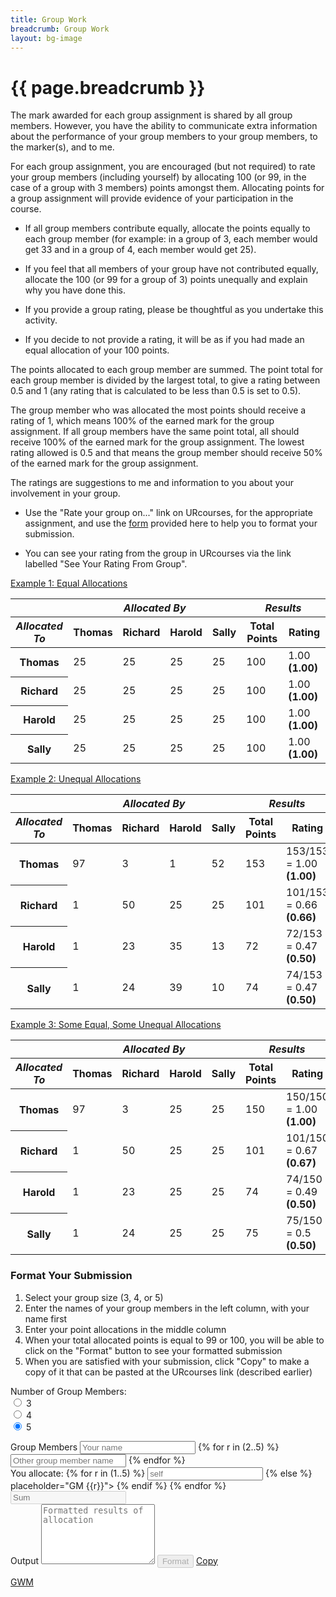 ```yaml
---
title: Group Work
breadcrumb: Group Work
layout: bg-image
---
```

# {{ page.breadcrumb }}

The mark awarded for each group assignment is shared by all group members. However, you have the ability to communicate extra information about the performance of your group members to your group members, to the marker(s), and to me.

For each group assignment,
you are encouraged (but not required)
to rate your group members (including yourself) by allocating 100 (or 99, in the case of a group with 3 members) points amongst them. Allocating points for a group assignment will provide evidence of your participation in the course.

* If all group members contribute equally, allocate the points equally to each group member (for example: in a group of 3, each member would get 33 and in a group of 4, each member would get 25).

* If you feel that all members of your group have not contributed equally, allocate the 100 (or 99 for a group of 3) points unequally and explain why you have done this.

* If you provide a group rating, please be thoughtful as you undertake this activity.

* If you decide to not provide a rating, it will be as if you had made an equal allocation of your 100 points.

The points allocated to each group member are summed. The point total for each group member is divided by the largest total, to give a rating between 0.5 and 1 (any rating that is calculated to be less than 0.5 is set to 0.5).

The group member who was allocated the most points should receive a rating of 1, which means 100% of the earned mark for the group assignment. If all group members have the same point total, all should receive 100% of the earned mark for the group assignment. The lowest rating allowed is 0.5 and that means the group member should receive 50% of the earned mark for the group assignment.

The ratings are suggestions to me and information to you about your involvement in your group.

* Use the "Rate your group on..." link on URcourses, for the appropriate assignment, and use the <a href="#calculator">form</a> provided here to help you to format your submission.

* You can see your rating from the group in URcourses via the link labelled
"See Your Rating From Group".  

<p>
  <a class="btn btn-primary" data-bs-toggle="collapse" href="#rateEx1" role="button" aria-expanded="false" aria-controls="rateEx1">
    Example 1: Equal Allocations
  </a>
</p>

<div class="collapse" id="rateEx1">
  <div class="table-responsive">
    <table class="table table-bordered table-striped">
			<thead>
				<tr>
					<th></th>
					<th colspan="4"><em>Allocated By</em></th>
					<th colspan="2"><em>Results</em></th>
				</tr>
				<tr>
					<th><em>Allocated To</em></th>
					<th>Thomas</th>
					<th>Richard</th>
					<th>Harold</th>
					<th>Sally</th>
					<th>Total Points</th>
					<th>Rating</th>
				</tr>
			</thead>
			<tbody>
				<tr>
					<th>Thomas</th>
					<td>25</td>
					<td>25</td>
					<td>25</td>
					<td>25</td>
					<td>100</td>
					<td>1.00 <strong>(1.00)</strong></td>
				</tr>
				<tr>
					<th>Richard</th>
					<td>25</td>
					<td>25</td>
					<td>25</td>
					<td>25</td>
					<td>100</td>
					<td>1.00 <strong>(1.00)</strong></td>
				</tr>
				<tr>
					<th>Harold</th>
					<td>25</td>
					<td>25</td>
					<td>25</td>
					<td>25</td>
					<td>100</td>
					<td>1.00 <strong>(1.00)</strong></td>
				</tr>
				<tr>
					<th>Sally</th>
					<td>25</td>
					<td>25</td>
					<td>25</td>
					<td>25</td>
					<td>100</td>
					<td>1.00 <strong>(1.00)</strong></td>
				</tr>
			</tbody>
		</table>
	</div>
</div>

<p>
  <a class="btn btn-primary" data-bs-toggle="collapse" href="#rateEx2" role="button" aria-expanded="false" aria-controls="rateEx3">
    Example 2: Unequal Allocations
  </a>
</p>

<div class="collapse" id="rateEx2">
  <div class="table-responsive">
		<table class="table table-bordered table-striped">
			<thead>
				<tr>
					<th></th>
          <th colspan="4"><em>Allocated By</em></th>
					<th colspan="2"><em>Results</em></th>
				</tr>
				<tr>
					<th><em>Allocated To</em></th>
					<th>Thomas</th>
					<th>Richard</th>
					<th>Harold</th>
					<th>Sally</th>
					<th>Total Points</th>
					<th>Rating</th>
				</tr>
			</thead>
			<tbody>
				<tr>
					<th>Thomas</th>
					<td>97</td>
					<td>3</td>
					<td>1</td>
					<td>52</td>
					<td>153</td>
					<td>153/153 = 1.00 <strong>(1.00)</strong></td>
				</tr>
				<tr>
					<th>Richard</th>
					<td>1</td>
					<td>50</td>
					<td>25</td>
					<td>25</td>
					<td>101</td>
					<td>101/153 = 0.66 <strong>(0.66)</strong></td>
				</tr>
				<tr>
					<th>Harold</th>
					<td>1</td>
					<td>23</td>
					<td>35</td>
					<td>13</td>
					<td>72</td>
					<td>72/153 = 0.47 <strong>(0.50)</strong></td>
				</tr>
				<tr>
					<th>Sally</th>
					<td>1</td>
					<td>24</td>
					<td>39</td>
					<td>10</td>
					<td>74</td>
					<td>74/153 = 0.47 <strong>(0.50)</strong></td>
				</tr>
			</tbody>
		</table>
	</div>
</div>

<p>
  <a class="btn btn-primary" data-bs-toggle="collapse" href="#rateEx3" role="button" aria-expanded="false" aria-controls="rateEx3">
    Example 3: Some Equal, Some Unequal Allocations
  </a>
</p>

<div class="collapse" id="rateEx3">
  <div class="table-responsive">
		<table class="table table-bordered table-striped">
			<thead>
				<tr>
					<th></th>
          <th colspan="4"><em>Allocated By</em></th>
					<th colspan="2"><em>Results</em></th>
				</tr>
				<tr>
					<th><em>Allocated To</em></th>
					<th>Thomas</th>
					<th>Richard</th>
					<th>Harold</th>
					<th>Sally</th>
					<th>Total Points</th>
					<th>Rating</th>
				</tr>
			</thead>
			<tbody>
				<tr>
					<th>Thomas</th>
					<td>97</td>
					<td>3</td>
					<td>25</td>
					<td>25</td>
					<td>150</td>
					<td>150/150 = 1.00 <strong>(1.00)</strong></td>
				</tr>
				<tr>
					<th>Richard</th>
					<td>1</td>
					<td>50</td>
					<td>25</td>
					<td>25</td>
					<td>101</td>
					<td>101/150 = 0.67 <strong>(0.67)</strong></td>
				</tr>
				<tr>
					<th>Harold</th>
					<td>1</td>
					<td>23</td>
					<td>25</td>
					<td>25</td>
					<td>74</td>
					<td>74/150 = 0.49 <strong>(0.50)</strong></td>
				</tr>
				<tr>
					<th>Sally</th>
					<td>1</td>
					<td>24</td>
					<td>25</td>
					<td>25</td>
					<td>75</td>
					<td>75/150 = 0.5 <strong>(0.50)</strong></td>
				</tr>
			</tbody>
		</table>
	</div>
</div>

<h3 id="calculator">Format Your Submission</h3>
<p>
<ol>
  <li>Select your group size (3, 4, or 5)</li>
  <li>Enter the names of your group members in the left column, with your name first</li>
  <li>Enter your point allocations in the middle column</li>
  <li>When your total allocated points is equal to 99 or 100, you will be able to click on the "Format" button to see your formatted submission</li>
  <li>When you are satisfied with your submission, click "Copy" to make a copy of it that can be pasted at the URcourses link (described earlier)</li>
  </ol>
</p>

<form class="p-2 m-2 bg-light align-middle">
  <label for="groupRadios">
    Number of Group Members:
  </label>
  <div class="form-check-inline">
    <input class="form-check-input" type="radio" name="groupRadios" id="groupRadio3" onclick="grpsize()" value="3">
    <label class="form-check-label" for="groupRadios">
      3
    </label>
  </div>
  <div class="form-check-inline">
    <input class="form-check-input" type="radio" name="groupRadios" id="groupRadio4" onclick="grpsize()" value="4" checked>
    <label class="form-check-label" for="groupRadios">
      4
    </label>
  </div>
  <div class="form-check-inline">
    <input class="form-check-input" type="radio" name="groupRadios" id="groupRadio4" onclick="grpsize()" value="5" checked>
    <label class="form-check-label" for="groupRadios">
      5
    </label>
  </div>
</form>

<form>
  <div class="form-row">
    <!-- names of group member -->
    <div class="form-group col" id="i-namescol">
      <label for="i-namescol">Group Members</label>
      <input type="text" class="form-control" id="i-ratee1" oninput="irate('1')" value = "" placeholder="Your name">
      {% for r in (2..5) %}
        <input type="text" class="form-control" name="ratees" id="i-ratee{{r}}" oninput="irate('{{ r }}')" value="" placeholder="Other group member name">
      {% endfor %}
    </div>
    <!-- ratings of group members -->
    <div class="form-group col" id="ir-col">
      <label id="i-rater" for="ir-col">You allocate:</label>
      {% for r in (1..5) %}
        <input type="number" step="1" class="form-control"
        id="i-{{ r }}bi" onchange="isumby()"
        {% if r == 1 %}
        placeholder="self">
        {% else %}
        placeholder="GM {{r}}">
        {% endif %}
      {% endfor %}
      <input type="number" step="1" disabled class="form-control" id="sbi" placeholder="Sum">
    </div>
    <div class="form-group col" id="output-col">
      <label for="output_col">Output</label>
      <textarea class="col form-control" readonly id="ratings_text" rows="6" placeholder="Formatted results of allocation"></textarea>
      <button id="format_btn" class="btn m-2 btn-primary" disabled onclick="format_ratings(); return false;">
        Format
      </button>
        <a id="clipboard_gr" href="#clipboard_gr" disabled
      class="m-2 btn btn-primary" aria-label="Copy comments"
      data-clipboard-action="copy" data-clipboard-target="#ratings_text">
        Copy
      </a>
    </div>
  </div>
</form>

<a id="gw-marking" href="gw-marking.html" class="m-2 btn btn-link">
  GWM
</a>

<script>

var groupsize = 5;

function grpsize()
{
  var gsrad = document.querySelector("input[name=groupRadios]:checked");
  groupsize = parseInt(gsrad.value);
  // display things that need it
  for (var i = 4; i <= groupsize; i++)
  {
    document.getElementById('i-ratee' + i.toString()).style.display = 'block';
    document.getElementById('i-' + i.toString() + 'bi').style.display = 'block';
  }
  for (var i = groupsize+1; i <=5; i++)
  {
    document.getElementById('i-ratee' + i.toString()).style.display = 'none';
    document.getElementById('i-' + i.toString() + 'bi').style.display = 'none';
  }
  isumby()
  document.getElementById("ratings_text").textContent = "Allocations by: " + document.getElementById("i-ratee1").value + "\n";
  document.getElementById("ratings_text").readonly = true
}

function irate(rr)
{
    var src = 'i-ratee' + rr
    if (rr == '1')
    {
      document.getElementById('i-' + rr + 'bi').placeholder = 'Yourself'
      document.getElementById("ratings_text").textContent =
      "Allocations by: " + document.getElementById("i-ratee1").value + "\n";
      document.getElementById("ratings_text").readonly = true
    }
    else
    {
      document.getElementById('i-' + rr + 'bi').placeholder = document.getElementById(src).value;
    }
}

function isumby()
{
  var sum = 0;
  for (var i = 1; i <= groupsize; i++)
    {
      var rbox = document.getElementById('i-' + i.toString() + 'bi');
      var val = parseInt(rbox.value, 10);
      if (!isNaN(val))
      {
        rbox.style.backgroundColor = "white";
      }
      else
      {
        rbox.style.backgroundColor = "yellow";
      }
      sum = sum + val;
    }
    var tt = document.getElementById('sbi');
    if (!isNaN(sum))
    {
      tt.valueAsNumber = sum;
      if (sum < 99 || sum > 100)
      {
        tt.style.backgroundColor = "red";
        document.getElementById('format_btn').disabled = true;
        document.getElementById('clipboard_gr').disabled = true;
      }
      else
      {
        tt.style.backgroundColor = "white";
        document.getElementById('format_btn').disabled = false;
      }
    }
}

function format_ratings()
{
  var ratingsspan = document.getElementById("ratings_text");

  ratingsspan.textContent = "Allocations by: "
  + document.getElementById("i-ratee1").value + "\n";
  for (var i = 1; i <= groupsize; i++)
  {
    // output information for each criterion
    ratingsspan.textContent = ratingsspan.textContent + '\t' + document.getElementById('i-ratee' + i.toString()).value +
    ': ' + document.getElementById('i-' + i.toString() + 'bi').value + '\n'
  }
  document.getElementById('clipboard_gr').disabled = false;
}
</script>
